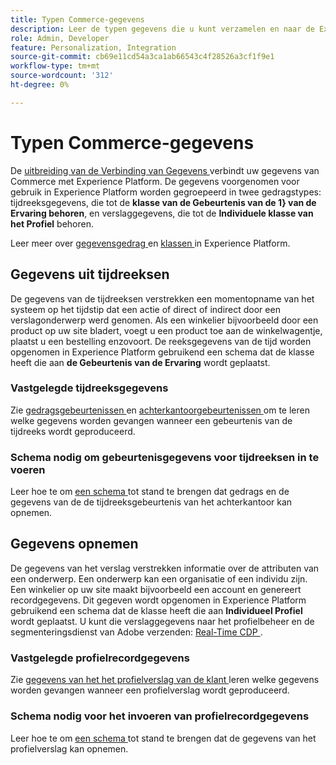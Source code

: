 ```yaml
---
title: Typen Commerce-gegevens
description: Leer de typen gegevens die u kunt verzamelen en naar de Experience Platform kunt verzenden.
role: Admin, Developer
feature: Personalization, Integration
source-git-commit: cb69e11cd54a3ca1ab66543c4f28526a3cf1f9e1
workflow-type: tm+mt
source-wordcount: '312'
ht-degree: 0%

---
```


# Typen Commerce-gegevens

De [ uitbreiding van de Verbinding van Gegevens ](overview.md) verbindt uw gegevens van Commerce met Experience Platform. De gegevens voorgenomen voor gebruik in Experience Platform worden gegroepeerd in twee gedragstypes: tijdreeksgegevens, die tot de **klasse van de Gebeurtenis van de 1} van de Ervaring behoren**, en verslaggegevens, die tot de **Individuele klasse van het Profiel** behoren.

Leer meer over [ gegevensgedrag ](https://experienceleague.adobe.com/docs/experience-platform/xdm/schema/composition.html#data-behaviors) en [ klassen ](https://experienceleague.adobe.com/docs/experience-platform/xdm/schema/composition.html#class) in Experience Platform.

## Gegevens uit tijdreeksen

De gegevens van de tijdreeksen verstrekken een momentopname van het systeem op het tijdstip dat een actie of direct of indirect door een verslagonderwerp werd genomen. Als een winkelier bijvoorbeeld door een product op uw site bladert, voegt u een product toe aan de winkelwagentje, plaatst u een bestelling enzovoort. De reeksgegevens van de tijd worden opgenomen in Experience Platform gebruikend een schema dat de klasse heeft die aan **de Gebeurtenis van de Ervaring** wordt geplaatst.

### Vastgelegde tijdreeksgegevens

Zie [ gedragsgebeurtenissen ](events.md) en [ achterkantoorgebeurtenissen ](events-backoffice.md) om te leren welke gegevens worden gevangen wanneer een gebeurtenis van de tijdreeks wordt geproduceerd.

### Schema nodig om gebeurtenisgegevens voor tijdreeksen in te voeren

Leer hoe te om [ een schema ](update-xdm.md) tot stand te brengen dat gedrags en de gegevens van de de tijdreeksgebeurtenis van het achterkantoor kan opnemen.

## Gegevens opnemen

De gegevens van het verslag verstrekken informatie over de attributen van een onderwerp. Een onderwerp kan een organisatie of een individu zijn. Een winkelier op uw site maakt bijvoorbeeld een account en genereert recordgegevens. Dit gegeven wordt opgenomen in Experience Platform gebruikend een schema dat de klasse heeft die aan **Individueel Profiel** wordt geplaatst. U kunt die verslaggegevens naar het profielbeheer en de segmenteringsdienst van Adobe verzenden: [ Real-Time CDP ](https://experienceleague.adobe.com/docs/experience-platform/rtcdp/intro/rtcdp-intro/overview.html).

### Vastgelegde profielrecordgegevens

Zie [ gegevens van het het profielverslag van de klant ](events-profilerecord.md) leren welke gegevens worden gevangen wanneer een profielverslag wordt geproduceerd.

### Schema nodig voor het invoeren van profielrecordgegevens

Leer hoe te om [ een schema ](profile-data.md) tot stand te brengen dat de gegevens van het profielverslag kan opnemen.
